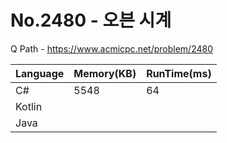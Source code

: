 # No.2480 - 오븐 시계
Q Path - https://www.acmicpc.net/problem/2480

Language | Memory(KB) | RunTime(ms)
------------ | ------------- | ------
C# | 5548 | 64
Kotlin |  | 
Java |  | 